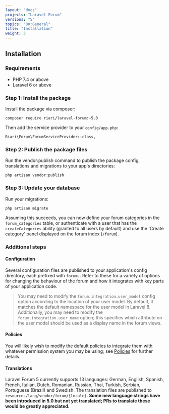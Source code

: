 ```yaml
---
layout: "docs"
projects: "Laravel Forum"
versions: "5"
topics: "00:General"
title: "Installation"
weight: 3
---
```


## Installation

### Requirements

+ PHP 7.4 or above
+ Laravel 6 or above

### Step 1: Install the package

Install the package via composer:

```
composer require riari/laravel-forum:~5.0
```

Then add the service provider to your `config/app.php`:

```
Riari\Forum\ForumServiceProvider::class,
```

### Step 2: Publish the package files

Run the vendor:publish command to publish the package config, translations and migrations to your app's directories:

`php artisan vendor:publish`

### Step 3: Update your database

Run your migrations:

`php artisan migrate`

Assuming this succeeds, you can now define your forum categories in the `forum_categories` table, or authenticate with a user that has the `createCategories` ability (granted to all users by default) and use the 'Create category' panel displayed on the forum index (`/forum`).

### Additional steps

#### Configuration

Several configuration files are published to your application's config directory, each prefixed with `forum.`. Refer to these for a variety of options for changing the behaviour of the forum and how it integrates with key parts of your application code.

> You may need to modify the `forum.integration.user_model` config option according to the location of your user model. By default, it matches the default namespace for the user model in Laravel 8. Additionally, you may need to modify the `forum.integration.user_name` option; this specifies which attribute on the user model should be used as a display name in the forum views.

#### Policies

You will likely wish to modify the default policies to integrate them with whatever permission system you may be using; see [Policies](/docs/laravel-forum/5/policies/) for further details.

#### Translations

Laravel Forum 5 currently supports 13 languages: German, English, Spanish, French, Italian, Dutch, Romanian, Russian, Thai, Turkish, Serbian, Portuguese (Brazil) and Swedish. The translation files are published to `resources/lang/vendor/forum/{locale}`. **Some new language strings have been introduced in 5.0 but not yet translated; PRs to translate these would be greatly appreciated.**